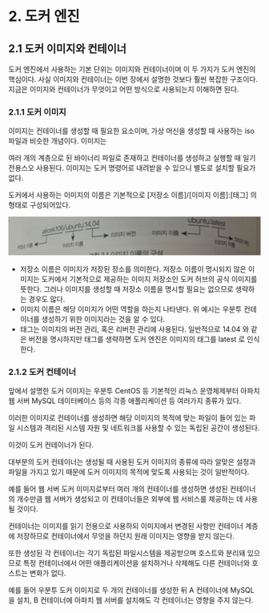 # 2. 도커 엔진

## 2.1 도커 이미지와 컨테이너

도커 엔진에서 사용하는 기본 단위는 이미지와 컨테이너이며 이 두 가지가 도커 엔진의 핵심이다.
사실 이미지와 컨테이너는 이번 장에서 설명한 것보다 훨씬 복잡한 구조이다. 지금은 이미지와 컨테이너가 무엇이고
어떤 방식으로 사용되는지 이해하면 된다.

### 2.1.1 도커 이미지

이미지는 컨테이너를 생성할 때 필요한 요소이며, 가상 머신을 생성할 때 사용하는 iso 파일과 비슷한 개념이다. 이미지는

여러 개의 계층으로 된 바이너리 파일로 존재하고 컨테이너를 생성하고 실행할 때 일기 전용스오 사용된다. 이미지는 도커 명령어로 내려받을 수 있으니 별도로
설치할 필요가 없다.

도커에서 사용하는 이미지의 이름은 기본적으로 [저장소 이름]/[이미지 이름]:[태그] 의 형태로 구성되어있다.

![img.png](img.png)

- 저장소 이름은 이미지가 저장된 장소를 의미한다. 저장소 이름이 명시되지 않은 이미지는 도커에서 기본적으로 제공하는 이미지 저장소인 도커 허브의 공식 이미지를 뜻한다.
  그러나 이미지를 생성할 때 저장소 이름을 명시할 필요는 없으므로 생략하는 경우도 많다.
- 이미지 이름은 해당 이미지가 어떤 역할을 하는지 나타낸다. 위 예시는 우분투 컨테이너를 생성하기 위한 이미지라는 것을 알 수 있다.
- 태그는 이미지의 버전 관리, 혹은 리버전 관리에 사용된다. 일반적으로 14.04 와 같은 버전을 명시하지만 태그를 생략하면 도커 엔진은 이미지의 태그를 latest 로 인식한다.

### 2.1.2 도커 컨테이너

앞에서 설명한 도커 이미지는 우분투 CentOS 등 기본적인 리눅스 운영체제부터 아파치 웹 서버 MySQL 데이터베이스 등의 각종 애플리케이션 등 여러가지 종류가 있다.

이러한 이미지로 컨테이너를 생성하면 해당 이미지의 목적에 맞는 파일이 들어 있는 파일 시스템과 격리된 시스템 자원 및 네트워크를 사용할 수 있는 독립된 공간이 생성된다.

이것이 도커 컨테이너가 된다.

대부분의 도커 컨테이너는 생성될 때 사용된 도커 이미지의 종류에 따라 알맞은 설정과 파일을 가지고 있기 때문에 도커 이미지의 목적에 맞도록 사용되는 것이 일반적이다.

예를 들어 웹 서버 도커 이미지로부터 여러 개의 컨테이너를 생성하면 생성된 컨테이너의 개수만큼 웹 서버가 생성되고 이 컨테이너들은 외부에 웹 서비스를 제공하는 데 사용될 것이다.

컨테이너는 이미지를 읽기 전용으로 사용하되 이미지에서 변경된 사항만 컨테이너 계층에 저장하므로 컨테이너에서 무엇을 하던지 원래 이미지는 영향을 받지 않는다.

또한 생성된 각 컨테이너는 각기 독립된 파일시스템을 제공받으며 호스트와 분리돼 있으므로 특정 컨테이너에서 어떤 애플리케이션을 설치하거나 삭제해도 다른 컨테이너와 호스트는 변화가 없다.

예를 들어 우분투 도커 이미지로 두 개의 컨테이너를 생성한 뒤 A 컨테이너에 MySQL 을 설치, B 컨테이너에 아파치 웹 서버를 설치해도 각 컨테이너는 영향을 주지 않는다.